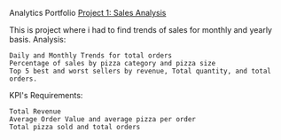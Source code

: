 Analytics Portfolio
[Project 1: Sales Analysis](https://www.linkedin.com/pulse/analyzing-pizza-sales-trends-using-power-bi-shanzay-rajpoot-f7rqf/?trackingId=vyWerJBPTDeOiwV8ZszAyQ%3D%3D)

This is project where i had to find trends of sales for monthly and yearly basis.
Analysis:

    Daily and Monthly Trends for total orders
    Percentage of sales by pizza category and pizza size
    Top 5 best and worst sellers by revenue, Total quantity, and total orders.

KPI's Requirements:

    Total Revenue
    Average Order Value and average pizza per order
    Total pizza sold and total orders
    


